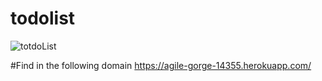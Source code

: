 # todolist

![totdoList](https://user-images.githubusercontent.com/96918694/202998537-3c996abe-34bc-4544-9999-dd3b05428463.gif)

#Find in the following domain
https://agile-gorge-14355.herokuapp.com/
